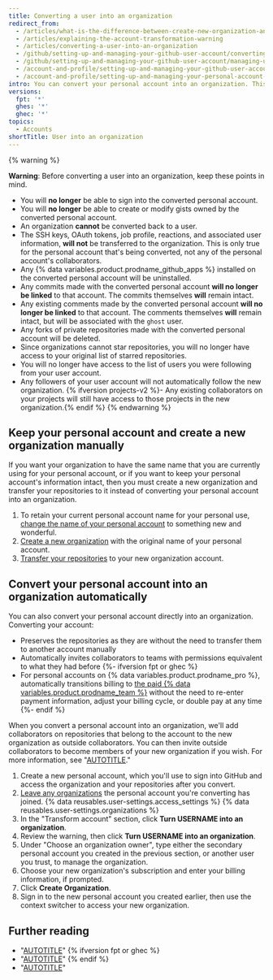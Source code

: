 ```yaml
---
title: Converting a user into an organization
redirect_from:
  - /articles/what-is-the-difference-between-create-new-organization-and-turn-account-into-an-organization
  - /articles/explaining-the-account-transformation-warning
  - /articles/converting-a-user-into-an-organization
  - /github/setting-up-and-managing-your-github-user-account/converting-a-user-into-an-organization
  - /github/setting-up-and-managing-your-github-user-account/managing-user-account-settings/converting-a-user-into-an-organization
  - /account-and-profile/setting-up-and-managing-your-github-user-account/managing-user-account-settings/converting-a-user-into-an-organization
  - /account-and-profile/setting-up-and-managing-your-personal-account-on-github/managing-personal-account-settings/converting-a-user-into-an-organization
intro: You can convert your personal account into an organization. This allows more granular permissions for repositories that belong to the organization.
versions:
  fpt: '*'
  ghes: '*'
  ghec: '*'
topics:
  - Accounts
shortTitle: User into an organization
---
```

{% warning %}

**Warning**: Before converting a user into an organization, keep these points in mind.

- You will **no longer** be able to sign into the converted personal account.
- You will **no longer** be able to create or modify gists owned by the converted personal account.
- An organization **cannot** be converted back to a user.
- The SSH keys, OAuth tokens, job profile, reactions, and associated user information, **will not** be transferred to the organization. This is only true for the personal account that's being converted, not any of the personal account's collaborators.
- Any {% data variables.product.prodname_github_apps %} installed on the converted personal account will be uninstalled.
- Any commits made with the converted personal account **will no longer be linked** to that account. The commits themselves **will** remain intact.
- Any existing comments made by the converted personal account **will no longer be linked** to that account. The comments themselves **will** remain intact, but will be associated with the `ghost` user.
- Any forks of private repositories made with the converted personal account will be deleted.
- Since organizations cannot star repositories, you will no longer have access to your original list of starred repositories.
- You will no longer have access to the list of users you were following from your user account.
- Any followers of your user account will not automatically follow the new organization.
{% ifversion projects-v2 %}- Any existing collaborators on your projects will still have access to those projects in the new organization.{% endif %}
{% endwarning %}

## Keep your personal account and create a new organization manually

If you want your organization to have the same name that you are currently using for your personal account, or if you want to keep your personal account's information intact, then you must create a new organization and transfer your repositories to it instead of converting your personal account into an organization.

1. To retain your current personal account name for your personal use, [change the name of your personal account](/account-and-profile/setting-up-and-managing-your-personal-account-on-github/managing-user-account-settings/changing-your-github-username) to something new and wonderful.
1. [Create a new organization](/organizations/collaborating-with-groups-in-organizations/creating-a-new-organization-from-scratch) with the original name of your personal account.
1. [Transfer your repositories](/repositories/creating-and-managing-repositories/transferring-a-repository) to your new organization account.

## Convert your personal account into an organization automatically

You can also convert your personal account directly into an organization. Converting your account:
- Preserves the repositories as they are without the need to transfer them to another account manually
- Automatically invites collaborators to teams with permissions equivalent to what they had before
{%- ifversion fpt or ghec %}
- For personal accounts on {% data variables.product.prodname_pro %}, automatically transitions billing to [the paid {% data variables.product.prodname_team %}](/billing/managing-the-plan-for-your-github-account/about-billing-for-plans) without the need to re-enter payment information, adjust your billing cycle, or double pay at any time
{%- endif %}

When you convert a personal account into an organization, we'll add collaborators on repositories that belong to the account to the new organization as outside collaborators. You can then invite outside collaborators to become members of your new organization if you wish. For more information, see "[AUTOTITLE](/organizations/managing-peoples-access-to-your-organization-with-roles/roles-in-an-organization#outside-collaborators)."

1. Create a new personal account, which you'll use to sign into GitHub and access the organization and your repositories after you convert.
1. [Leave any organizations](/account-and-profile/setting-up-and-managing-your-personal-account-on-github/managing-your-membership-in-organizations/removing-yourself-from-an-organization) the personal account you're converting has joined.
{% data reusables.user-settings.access_settings %}
{% data reusables.user-settings.organizations %}
1. In the "Transform account" section, click **Turn USERNAME into an organization**.
1. Review the warning, then click **Turn USERNAME into an organization**.
1. Under "Choose an organization owner", type either the secondary personal account you created in the previous section, or another user you trust, to manage the organization.
1. Choose your new organization's subscription and enter your billing information, if prompted.
1. Click **Create Organization**.
1. Sign in to the new personal account you created earlier, then use the context switcher to access your new organization.

## Further reading

- "[AUTOTITLE](/organizations/organizing-members-into-teams)"
{% ifversion fpt or ghec %}
- "[AUTOTITLE](/organizations/managing-membership-in-your-organization/inviting-users-to-join-your-organization)"
{% endif %}
- "[AUTOTITLE](/account-and-profile/setting-up-and-managing-your-personal-account-on-github/managing-your-membership-in-organizations/accessing-an-organization)"
